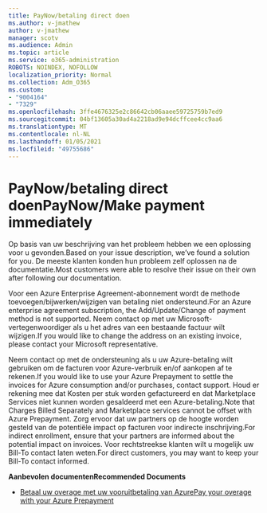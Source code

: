 ```yaml
---
title: PayNow/betaling direct doen
ms.author: v-jmathew
author: v-jmathew
manager: scotv
ms.audience: Admin
ms.topic: article
ms.service: o365-administration
ROBOTS: NOINDEX, NOFOLLOW
localization_priority: Normal
ms.collection: Adm_O365
ms.custom:
- "9004164"
- "7329"
ms.openlocfilehash: 3ffe4676325e2c86642cb06aaee59725759b7ed9
ms.sourcegitcommit: 04bf13605a30ad4a2218ad9e94dcffcee4cc9aa6
ms.translationtype: MT
ms.contentlocale: nl-NL
ms.lasthandoff: 01/05/2021
ms.locfileid: "49755686"
---
```

# <a name="paynowmake-payment-immediately"></a><span data-ttu-id="4c3d2-102">PayNow/betaling direct doen</span><span class="sxs-lookup"><span data-stu-id="4c3d2-102">PayNow/Make payment immediately</span></span>

<span data-ttu-id="4c3d2-103">Op basis van uw beschrijving van het probleem hebben we een oplossing voor u gevonden.</span><span class="sxs-lookup"><span data-stu-id="4c3d2-103">Based on your issue description, we’ve found a solution for you.</span></span> <span data-ttu-id="4c3d2-104">De meeste klanten konden hun probleem zelf oplossen na de documentatie.</span><span class="sxs-lookup"><span data-stu-id="4c3d2-104">Most customers were able to resolve their issue on their own after following our documentation.</span></span>

<span data-ttu-id="4c3d2-105">Voor een Azure Enterprise Agreement-abonnement wordt de methode toevoegen/bijwerken/wijzigen van betaling niet ondersteund.</span><span class="sxs-lookup"><span data-stu-id="4c3d2-105">For an Azure enterprise agreement subscription, the Add/Update/Change of payment method is not supported.</span></span> <span data-ttu-id="4c3d2-106">Neem contact op met uw Microsoft-vertegenwoordiger als u het adres van een bestaande factuur wilt wijzigen.</span><span class="sxs-lookup"><span data-stu-id="4c3d2-106">If you would like to change the address on an existing invoice, please contact your Microsoft representative.</span></span>

<span data-ttu-id="4c3d2-107">Neem contact op met de ondersteuning als u uw Azure-betaling wilt gebruiken om de facturen voor Azure-verbruik en/of aankopen af te rekenen.</span><span class="sxs-lookup"><span data-stu-id="4c3d2-107">If you would like to use your Azure Prepayment to settle the invoices for Azure consumption and/or purchases, contact support.</span></span> <span data-ttu-id="4c3d2-108">Houd er rekening mee dat Kosten per stuk worden gefactureerd en dat Marketplace Services niet kunnen worden gesaldeerd met een Azure-betaling.</span><span class="sxs-lookup"><span data-stu-id="4c3d2-108">Note that Charges Billed Separately and Marketplace services cannot be offset with Azure Prepayment.</span></span> <span data-ttu-id="4c3d2-109">Zorg ervoor dat uw partners op de hoogte worden gesteld van de potentiële impact op facturen voor indirecte inschrijving.</span><span class="sxs-lookup"><span data-stu-id="4c3d2-109">For indirect enrollment, ensure that your partners are informed about the potential impact on invoices.</span></span> <span data-ttu-id="4c3d2-110">Voor rechtstreekse klanten wilt u mogelijk uw Bill-To contact laten weten.</span><span class="sxs-lookup"><span data-stu-id="4c3d2-110">For direct customers, you may want to keep your Bill-To contact informed.</span></span>

<span data-ttu-id="4c3d2-111">**Aanbevolen documenten**</span><span class="sxs-lookup"><span data-stu-id="4c3d2-111">**Recommended Documents**</span></span>

- [<span data-ttu-id="4c3d2-112">Betaal uw overage met uw vooruitbetaling van Azure</span><span class="sxs-lookup"><span data-stu-id="4c3d2-112">Pay your overage with your Azure Prepayment</span></span>](https://docs.microsoft.com/azure/cost-management-billing/manage/ea-portal-enrollment-invoices#pay-your-overage-with-your-azure-prepayment)
